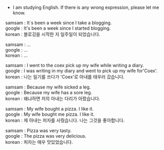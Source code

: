 * I am studying English. If there is any wrong expression, please let me know.

samsam : It`s been a week since I take a blogging.<br/>
google : It's been a week since I started blogging.<br/>
korean : 블로깅을 시작한 지 일주일이 되었습니다.<br/>

samsam : ...<br/>
google : ...<br/>
korean : ...<br/>

samsam : I went to the coex pick up my wife while writing a diary.<br/>
google : I was writing in my diary and went to pick up my wife for'Coex'.<br/>
korean : 나는 일기를 쓰다가 'Coex'로 아내를 태우러 갔습니다.<br/>

samsam : Because my wife sicked a leg.<br/>
google : Because my wife has a sore leg.<br/>
korean : 왜냐하면 저의 아내는 다리가 아팠습니다.<br/>

samsam : My wife bought a pizza. I like it.<br/>
google : My wife bought me pizza. I like it.<br/>
korean : 제 아내는 피자를 사줬습니다. 나는 그것을 좋아합니다.<br/>

samsam : Pizza was very tasty.<br/>
google : The pizza was very delicious.<br/>
korean : 피자는 매우 맛있었습니다.<br/>